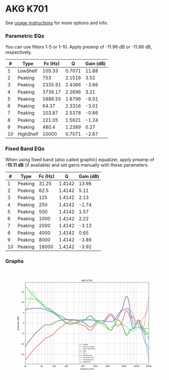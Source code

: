 # AKG K701
See [usage instructions](https://github.com/jaakkopasanen/AutoEq#usage) for more options and info.

### Parametric EQs
You can use filters 1-5 or 1-10. Apply preamp of -11.96 dB or -11.88 dB, respectively.

|   # | Type      |   Fc (Hz) |      Q |   Gain (dB) |
|-----|-----------|-----------|--------|-------------|
|   1 | LowShelf  |    105.33 | 0.7071 |       11.88 |
|   2 | Peaking   |    753    | 2.1516 |        3.52 |
|   3 | Peaking   |   2335.91 | 2.4366 |       -3.66 |
|   4 | Peaking   |   3739.17 | 2.2696 |        3.21 |
|   5 | Peaking   |   5886.55 | 1.8796 |       -6.01 |
|   6 | Peaking   |     64.37 | 2.3316 |       -3.01 |
|   7 | Peaking   |    103.87 | 2.5378 |       -0.86 |
|   8 | Peaking   |    221.05 | 1.5621 |       -1.24 |
|   9 | Peaking   |    480.4  | 1.2389 |        0.27 |
|  10 | HighShelf |  10000    | 0.7071 |       -2.67 |

### Fixed Band EQs
When using fixed band (also called graphic) equalizer, apply preamp of **-15.11 dB** (if available) and set gains manually with these parameters.

|   # | Type    |   Fc (Hz) |      Q |   Gain (dB) |
|-----|---------|-----------|--------|-------------|
|   1 | Peaking |     31.25 | 1.4142 |       13.98 |
|   2 | Peaking |     62.5  | 1.4142 |        5.11 |
|   3 | Peaking |    125    | 1.4142 |        2.13 |
|   4 | Peaking |    250    | 1.4142 |       -1.74 |
|   5 | Peaking |    500    | 1.4142 |        1.57 |
|   6 | Peaking |   1000    | 1.4142 |        2.22 |
|   7 | Peaking |   2000    | 1.4142 |       -3.13 |
|   8 | Peaking |   4000    | 1.4142 |        0.65 |
|   9 | Peaking |   8000    | 1.4142 |       -3.89 |
|  10 | Peaking |  16000    | 1.4142 |       -3.92 |

### Graphs
![](./AKG%20K701.png)
